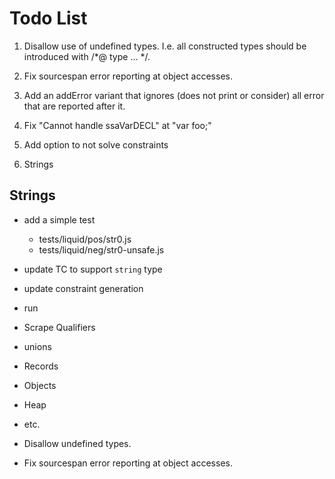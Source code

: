 Todo List
=========

1.  Disallow use of undefined types. I.e. all constructed types should be
    introduced with /*@ type ... */.

2.  Fix sourcespan error reporting at object accesses.

3.  Add an addError variant that ignores (does not print or consider) all error
    that are reported after it.

4.  Fix "Cannot handle ssaVarDECL" at "var foo;"

5.  Add option to not solve constraints

6.  Strings

Strings
-------

+ add a simple test 
  * tests/liquid/pos/str0.js
  * tests/liquid/neg/str0-unsafe.js

+ update TC to support `string` type
- update constraint generation
- run

- Scrape Qualifiers
- unions
- Records
- Objects
- Heap
- etc.
- Disallow undefined types.
- Fix sourcespan error reporting at object accesses.




